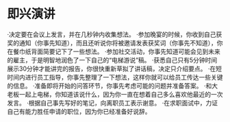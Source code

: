 # 即兴演讲
·决定要在会议上发言，并在几秒钟内收集想法。
·参加晚宴的时候，你收到自己获奖的通知（你事先知道），而且还听说你将被邀请发表获奖词（你事先不知道），你在餐巾纸背面简要记下了一些想法。
·参加社交活动，你事先知道可能会见到未来的雇主，于是明智地润色了一下自己的“电梯游说”稿。
·获悉自己只有5分钟时间展示30分钟才能讲完的报告，你很快重新草拟了讲话稿，决定只介绍要点。
·在短时间内进行员工指导，你事先整理了一下想法，这样你就可以给员工传达一些关键的信息。
·准备即将开始的问答环节，你事先考虑可能的问题并准备答案。
·和大老板一起上电梯，你知道该说什么，因为你一直在想着自己多么喜欢他最近的一次发言。
·根据自己事先写好的笔记，向离职员工表示谢意。
·在求职面试中，力证自己有能力胜任申请的职位，因为你已经准备好说辞。